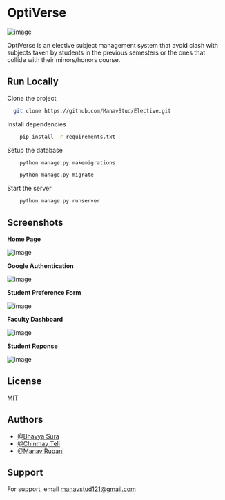 
# OptiVerse
![image](https://github.com/ManavStud/Elective/assets/53343851/169c984a-a888-4e27-a8a3-2a37dcb0d208)


OptiVerse is an elective subject management system that avoid clash with subjects taken by students in the previous semesters or the ones that collide with their minors/honors course.

## Run Locally

Clone the project

```bash
  git clone https://github.com/ManavStud/Elective.git
```

Install dependencies

```bash
    pip install -r requirements.txt
```

Setup the database

```bash
    python manage.py makemigrations
```
```bash
    python manage.py migrate
```

Start the server

```bash
    python manage.py runserver
```




## Screenshots

**Home Page**

![image](https://github.com/ManavStud/Elective/assets/53343851/0a6dc4d4-08ec-46c7-9386-b219b4ce8237)

**Google Authentication**

![image](https://github.com/ManavStud/Elective/assets/53343851/b6ee1f05-5c9a-43a0-93a0-3422f6bc4953)

**Student Preference Form**

![image](https://github.com/ManavStud/Elective/assets/53343851/ddcccf1c-d7de-407b-808f-a80e8746d163)

**Faculty Dashboard**

![image](https://github.com/ManavStud/Elective/assets/53343851/db90a833-6056-4bf1-ab2d-675922da9609)

**Student Reponse**

![image](https://github.com/ManavStud/Elective/assets/53343851/5eeb4667-6b16-4773-b3ed-70e7ef8c7eaa)



## License

[MIT](https://choosealicense.com/licenses/mit/)

## Authors

- [@Bhavya Sura](https://www.github.com/Baboon12)
- [@Chinmay Teli](https://www.github.com/teichinmay02)
- [@Manav Rupani](https://www.github.com/ManavStud)

## Support

For support, email manavstud121@gmail.com






